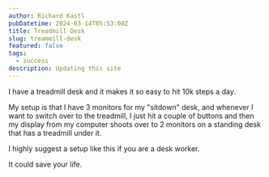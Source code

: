 ```yaml
---
author: Richard Kastl
pubDatetime: 2024-03-14T05:53:00Z
title: Treadmill Desk
slug: treammill-desk
featured: false
tags:
  - success
description: Updating this site
---
```


I have a treadmill desk and it makes it so easy to hit 10k steps a day. 

My setup is that I have 3 monitors for my "sitdown" desk, and whenever I want to switch over to the treadmill, I just hit a couple of buttons and then my display from my computer shoots over to 2 monitors on a standing desk that has a treadmill under it. 

I highly suggest a setup like this if you are a desk worker. 

It could save your life.